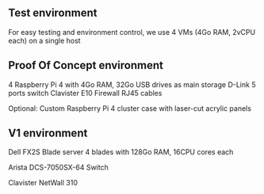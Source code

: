## Test environment

For easy testing and environment control, we use 4 VMs (4Go RAM, 2vCPU each) on a single host

## Proof Of Concept environment

4 Raspberry Pi 4 with 4Go RAM, 32Go USB drives as main storage
D-Link 5 ports switch
Clavister E10 Firewall
RJ45 cables

Optional: Custom Raspberry Pi 4 cluster case with laser-cut acrylic panels

## V1 environment

Dell FX2S Blade server
4 blades with 128Go RAM, 16CPU cores each

Arista DCS-7050SX-64 Switch

Clavister NetWall 310
